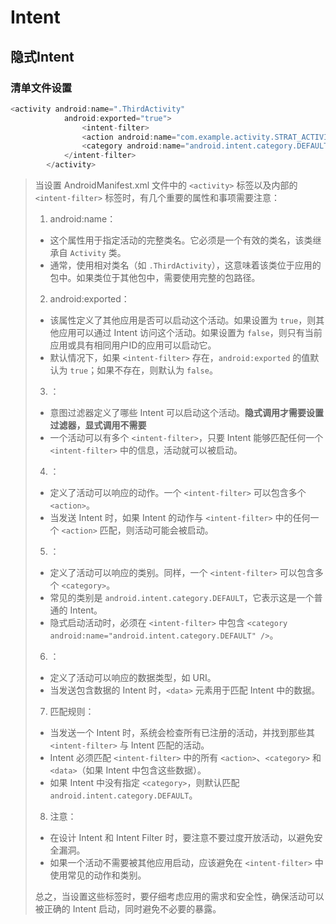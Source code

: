 



# Intent







## 隐式Intent





### 清单文件设置

```java
<activity android:name=".ThirdActivity"
            android:exported="true">
                <intent-filter>
                <action android:name="com.example.activity.STRAT_ACTIVITY"/>
                <category android:name="android.intent.category.DEFAULT"/>
            </intent-filter>
        </activity>
```



> 当设置 AndroidManifest.xml 文件中的 `<activity>` 标签以及内部的 `<intent-filter>` 标签时，有几个重要的属性和事项需要注意：
>
> 1. android:name：
> 	- 这个属性用于指定活动的完整类名。它必须是一个有效的类名，该类继承自 `Activity` 类。
> 	- 通常，使用相对类名（如 `.ThirdActivity`），这意味着该类位于应用的包中。如果类位于其他包中，需要使用完整的包路径。
> 2. android:exported：
> 	- 该属性定义了其他应用是否可以启动这个活动。如果设置为 `true`，则其他应用可以通过 Intent 访问这个活动。如果设置为 `false`，则只有当前应用或具有相同用户ID的应用可以启动它。
> 	- 默认情况下，如果 `<intent-filter>` 存在，`android:exported` 的值默认为 `true`；如果不存在，则默认为 `false`。
> 3. <intent-filter>：
> 	- 意图过滤器定义了哪些 Intent 可以启动这个活动。**隐式调用才需要设置过滤器，显式调用不需要**
> 	- 一个活动可以有多个 `<intent-filter>`，只要 Intent 能够匹配任何一个 `<intent-filter>` 中的信息，活动就可以被启动。
> 4. <action>：
> 	- 定义了活动可以响应的动作。一个 `<intent-filter>` 可以包含多个 `<action>`。
> 	- 当发送 Intent 时，如果 Intent 的动作与 `<intent-filter>` 中的任何一个 `<action>` 匹配，则活动可能会被启动。
> 5. <category>：
> 	- 定义了活动可以响应的类别。同样，一个 `<intent-filter>` 可以包含多个 `<category>`。
> 	- 常见的类别是 `android.intent.category.DEFAULT`，它表示这是一个普通的 Intent。
> 	- 隐式启动活动时，必须在 `<intent-filter>` 中包含 `<category android:name="android.intent.category.DEFAULT" />`。
> 6. <data>：
> 	- 定义了活动可以响应的数据类型，如 URI。
> 	- 当发送包含数据的 Intent 时，`<data>` 元素用于匹配 Intent 中的数据。
> 7. 匹配规则：
> 	- 当发送一个 Intent 时，系统会检查所有已注册的活动，并找到那些其 `<intent-filter>` 与 Intent 匹配的活动。
> 	- Intent 必须匹配 `<intent-filter>` 中的所有 `<action>`、`<category>` 和 `<data>`（如果 Intent 中包含这些数据）。
> 	- 如果 Intent 中没有指定 `<category>`，则默认匹配 `android.intent.category.DEFAULT`。
> 8. 注意：
> 	- 在设计 Intent 和 Intent Filter 时，要注意不要过度开放活动，以避免安全漏洞。
> 	- 如果一个活动不需要被其他应用启动，应该避免在 `<intent-filter>` 中使用常见的动作和类别。
>
> 总之，当设置这些标签时，要仔细考虑应用的需求和安全性，确保活动可以被正确的 Intent 启动，同时避免不必要的暴露。